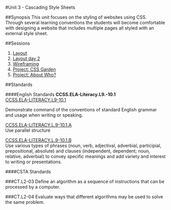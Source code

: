 #Unit 3 - Cascading Style Sheets

##Synopsis
This unit focuses on the styling of websites using CSS. Through several learning conventions the students will become comfortable with designing a website that includes multiple pages all styled with an external style sheet.    


##Sessions

1. [Layout](sessions/1-firstpage)
2. [Layout day 2](sessions/2-firstpage)
3. [Wireframing](sessions/3-wireframing)
4. [Project: CSS Garden](sessions/5-project-who)
5. [Project: About Who?](sessions/4-project-garden)


##Standards

####English Standards
**CCSS.ELA-Literacy.L9.-10.1**  
[CCSS.ELA-LITERACY.L9-10.1](http://www.corestandards.org/ELA-Literacy/L/9-10/1/)

Demonstrate command of the conventions of standard English grammar and usage when writing or speaking.

[CCSS.ELA-LITERACY.L.9-10.1.A](http://www.corestandards.org/ELA-Literacy/L/9-10/1/a/)  
Use parallel structure

[CCSS.ELA-LITERACY.L.9-10.1.B](http://www.corestandards.org/ELA-Literacy/L/9-10/1/b/)  
Use various types of phrases (noun, verb, adjectival, adverbial, participial, prepositional, absolute) and clauses (independent, dependent; noun, relative, adverbial) to convey specific meanings and add variety and interest to writing or presentations.

####CSTA Standards

###CT.L2-03
Define an algorithm as a sequence of instructions that can be processed by a computer. 

###CT.L2-04
Evaluate ways that different algorithms may be used to solve the same problem. 


